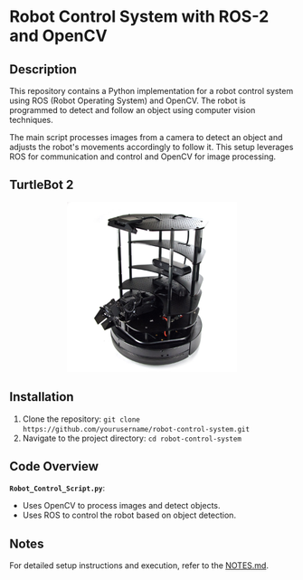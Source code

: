 # Robot Control System with ROS-2 and OpenCV

## Description
This repository contains a Python implementation for a robot control system using ROS (Robot Operating System) and OpenCV. The robot is programmed to detect and follow an object using computer vision techniques.

The main script processes images from a camera to detect an object and adjusts the robot's movements accordingly to follow it. This setup leverages ROS for communication and control and OpenCV for image processing.

## TurtleBot 2
<p align="center">
  <img src="TurtleBot2.jpg" alt="TurtleBot 2" width="300"/>
</p>

## Installation
  1. Clone the repository: `git clone https://github.com/yourusername/robot-control-system.git`
  2. Navigate to the project directory: `cd robot-control-system`
     
## Code Overview
**`Robot_Control_Script.py`**: 
  - Uses OpenCV to process images and detect objects.
  - Uses ROS to control the robot based on object detection.

## Notes
  For detailed setup instructions and execution, refer to the [NOTES.md](NOTES.md).

